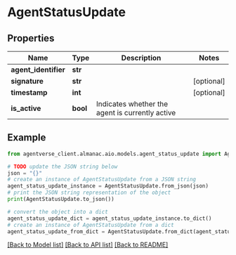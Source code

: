 # AgentStatusUpdate


## Properties

Name | Type | Description | Notes
------------ | ------------- | ------------- | -------------
**agent_identifier** | **str** |  | 
**signature** | **str** |  | [optional] 
**timestamp** | **int** |  | [optional] 
**is_active** | **bool** | Indicates whether the agent is currently active | 

## Example

```python
from agentverse_client.almanac.aio.models.agent_status_update import AgentStatusUpdate

# TODO update the JSON string below
json = "{}"
# create an instance of AgentStatusUpdate from a JSON string
agent_status_update_instance = AgentStatusUpdate.from_json(json)
# print the JSON string representation of the object
print(AgentStatusUpdate.to_json())

# convert the object into a dict
agent_status_update_dict = agent_status_update_instance.to_dict()
# create an instance of AgentStatusUpdate from a dict
agent_status_update_from_dict = AgentStatusUpdate.from_dict(agent_status_update_dict)
```
[[Back to Model list]](../README.md#documentation-for-models) [[Back to API list]](../README.md#documentation-for-api-endpoints) [[Back to README]](../README.md)



